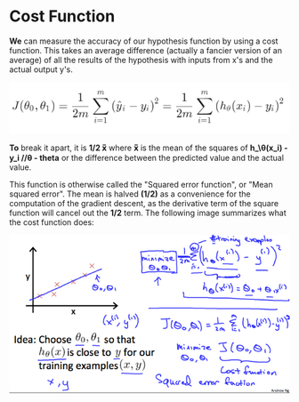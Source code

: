 # Cost Function

<strong>We</strong> can measure the accuracy of our hypothesis function by using a cost function. This takes an average difference (actually a fancier version of an average) of all the results of the hypothesis with inputs from x's and the actual output y's.

![Cost Function](Cost_Function.png)

<strong>To</strong> break it apart, it is <strong>1/2 x̅</strong> where <strong>x̅</strong> is the mean of the squares of <strong>h_\θ(x_i) - y_i //θ - theta</strong> or the difference between the predicted value and the actual value.

This function is otherwise called the "Squared error function", or "Mean squared error". The mean is halved <strong>(1/2)</strong>
as a convenience for the computation of the gradient descent, as the derivative term of the square function will cancel out the <strong>1/2</strong>
term. The following image summarizes what the cost function does:

![Cost Function](Mean_Squared_Error.png)

